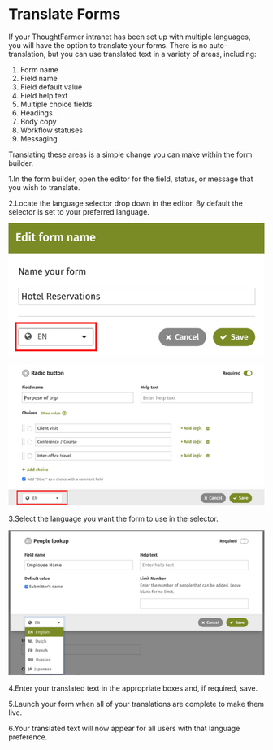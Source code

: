 # Translate Forms



If your ThoughtFarmer intranet has been set up with multiple languages, you will have the option to translate your forms. There is no auto-translation, but you can use translated text in a variety of areas, including:

1. Form name
2. Field name
3. Field default value
4. Field help text
5. Multiple choice fields
6. Headings
7. Body copy
8. Workflow statuses
9. Messaging

Translating these areas is a simple change you can make within the form builder.

1.In the form builder, open the editor for the field, status, or message that you wish to translate.

2.Locate the language selector drop down in the editor. By default the selector is set to your preferred language.

![](../../../.gitbook/assets/1%20%2815%29.png)

![](../../../.gitbook/assets/2%20%2817%29.png)

3.Select the language you want the form to use in the selector.

![](../../../.gitbook/assets/3%20%2819%29.png)



4.Enter your translated text in the appropriate boxes and, if required, save.

5.Launch your form when all of your translations are complete to make them live.

6.Your translated text will now appear for all users with that language preference.

